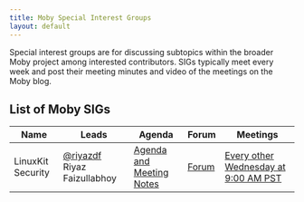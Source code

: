 ```yaml
---
title: Moby Special Interest Groups
layout: default
---
```


Special interest groups are for discussing subtopics within the broader Moby project among interested contributors. SIGs typically meet every week and post their meeting minutes and video of the meetings on the Moby blog.

## List of Moby SIGs


| Name | Leads | Agenda | Forum | Meetings |
|------|-------|--------|-------|----------|
| LinuxKit Security | [@riyazdf](https://github.com/riyazdf) Riyaz Faizullabhoy | [Agenda and Meeting Notes](https://github.com/linuxkit/linuxkit) | [Forum](https://forums.mobyproject.org/c/linuxkit-security) | [Every other Wednesday at 9:00 AM PST](https://docker.zoom.us/j/779801882) |
